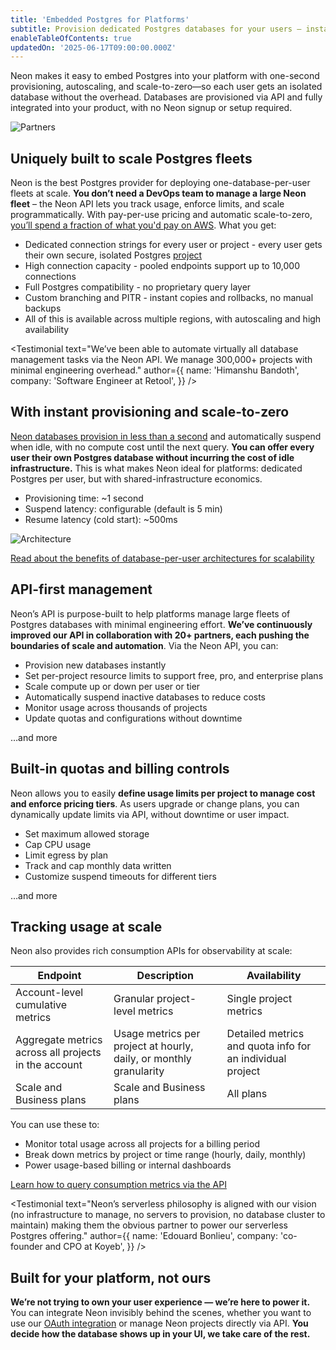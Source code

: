 ```yaml
---
title: 'Embedded Postgres for Platforms'
subtitle: Provision dedicated Postgres databases for your users — instantly, affordably, and at scale
enableTableOfContents: true
updatedOn: '2025-06-17T09:00:00.000Z'
---
```


Neon makes it easy to embed Postgres into your platform with one-second provisioning, autoscaling, and scale-to-zero—so each user gets an isolated database without the overhead. Databases are provisioned via API and fully integrated into your product, with no Neon signup or setup required.

![Partners](/images/pages/platforms/partners.jpg)

<CTA title="" description="Our Solutions Engineers have helped platforms like yours embed Postgres at scale. Tell us about your use case—we’ll help you design the right approach." buttonText="Meet with us" buttonUrl="/contact-sales" />

## Uniquely built to scale Postgres fleets

Neon is the best Postgres provider for deploying one-database-per-user fleets at scale. **You don’t need a DevOps team to manage a large Neon fleet** – the Neon API lets you track usage, enforce limits, and scale programmatically. With pay-per-use pricing and automatic scale-to-zero, [you’ll spend a fraction of what you'd pay on AWS](/cost-fleets). What you get:

- Dedicated connection strings for every user or project - every user gets their own secure, isolated Postgres [project](/docs/manage/projects)
- High connection capacity - pooled endpoints support up to 10,000 connections
- Full Postgres compatibility - no proprietary query layer
- Custom branching and PITR - instant copies and rollbacks, no manual backups
- All of this is available across multiple regions, with autoscaling and high availability

<Testimonial
text="We’ve been able to automate virtually all database management tasks via the Neon API. We manage 300,000+ projects with minimal engineering overhead."
author={{
name: 'Himanshu Bandoth',
company: 'Software Engineer at Retool',
}}
/>

## With instant provisioning and scale-to-zero

[Neon databases provision in less than a second](https://github.com/neondatabase/instant-postgres?tab=readme-ov-file#instant-postgres) and automatically suspend when idle, with no compute cost until the next query. **You can offer every user their own Postgres database without incurring the cost of idle infrastructure.** This is what makes Neon ideal for platforms: dedicated Postgres per user, but with shared-infrastructure economics.

- Provisioning time: ~1 second
- Suspend latency: configurable (default is 5 min)
- Resume latency (cold start): ~500ms

![Architecture](/images/pages/platforms/architecture.jpg)

[Read about the benefits of database-per-user architectures for scalability](/docs/use-cases/database-per-user#database-per-user)

## API-first management

Neon’s API is purpose-built to help platforms manage large fleets of Postgres databases with minimal engineering effort. **We’ve continuously improved our API in collaboration with 20+ partners, each pushing the boundaries of scale and automation**. Via the Neon API, you can:

- Provision new databases instantly
- Set per-project resource limits to support free, pro, and enterprise plans
- Scale compute up or down per user or tier
- Automatically suspend inactive databases to reduce costs
- Monitor usage across thousands of projects
- Update quotas and configurations without downtime

…and more

<MegaLink tag="Case Study" title="Retool uses the Neon API to manage over 300,000 databases with just one engineer — handling everything from provisioning to quota enforcement." url="/blog/how-retool-uses-retool-and-the-neon-api-to-manage-300k-postgres-databases" />

## Built-in quotas and billing controls

Neon allows you to easily **define usage limits per project to manage cost and enforce pricing tiers**. As users upgrade or change plans, you can dynamically update limits via API, without downtime or user impact.

- Set maximum allowed storage
- Cap CPU usage
- Limit egress by plan
- Track and cap monthly data written
- Customize suspend timeouts for different tiers

…and more

<MegaLink tag="Case Study" title="Koyeb’s Database Instance Types sets an example of how to use Neon’s quota controls to define compute, storage, write, and data transfer limits per plan." url="https://www.koyeb.com/docs/databases#database-instance-types" />

## Tracking usage at scale

Neon also provides rich consumption APIs for observability at scale:

| Endpoint                                             | Description                                                        | Availability                                              |
| ---------------------------------------------------- | ------------------------------------------------------------------ | --------------------------------------------------------- |
| Account-level cumulative metrics                     | Granular project-level metrics                                     | Single project metrics                                    |
| Aggregate metrics across all projects in the account | Usage metrics per project at hourly, daily, or monthly granularity | Detailed metrics and quota info for an individual project |
| Scale and Business plans                             | Scale and Business plans                                           | All plans                                                 |

You can use these to:

- Monitor total usage across all projects for a billing period
- Break down metrics by project or time range (hourly, daily, monthly)
- Power usage-based billing or internal dashboards

[Learn how to query consumption metrics via the API](/docs/guides/consumption-metrics)

<Testimonial
text="Neon’s serverless philosophy is aligned with our vision (no infrastructure to manage, no servers to provision, no database cluster to maintain) making them the obvious partner to power our serverless Postgres offering."
author={{
name: 'Edouard Bonlieu',
company: 'co-founder and CPO at Koyeb',
}}
/>

## Built for your platform, not ours

**We’re not trying to own your user experience — we’re here to power it.** You can integrate Neon invisibly behind the scenes, whether you want to use our [OAuth integration](/docs/guides/oauth-integration) or manage Neon projects directly via API. **You decide how the database shows up in your UI, we take care of the rest.**

<CTA title="Let us help you launch" description="We’re happy to support proof-of-concepts, provide technical guidance, and share best practices from other platforms." theme="column" buttonText="Talk to us" buttonUrl="/contact-sales" linkText="Explore the API" linkUrl="/docs/reference/api-reference" />
